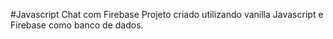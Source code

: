 #Javascript Chat com Firebase
Projeto criado utilizando vanilla Javascript e Firebase como banco de dados.
